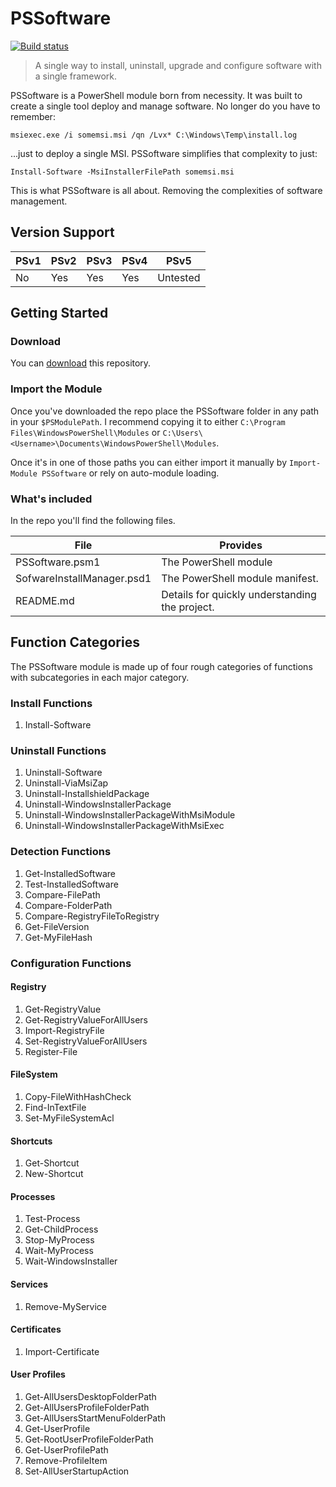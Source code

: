 # PSSoftware

[![Build status](https://ci.appveyor.com/api/projects/status/1inriabn8e69d584?svg=true)](https://ci.appveyor.com/project/adbertram/PSSoftware)

> A single way to install, uninstall, upgrade and configure software with a single framework.

PSSoftware is a PowerShell module born from necessity. It was built to create a single tool deploy and manage software. No longer do you have to remember:

```
msiexec.exe /i somemsi.msi /qn /Lvx* C:\Windows\Temp\install.log 
```

...just to deploy a single MSI. PSSoftware simplifies that complexity to just:

```
Install-Software -MsiInstallerFilePath somemsi.msi
```

This is what PSSoftware is all about. Removing the complexities of software management.

## Version Support

| PSv1 | PSv2 | PSv3 | PSv4 | PSv5     |
|------|------|------|------|----------|
| No   | Yes  | Yes  | Yes  | Untested |

## Getting Started

### Download

You can [download](https://github.com/adbertram/PSSoftware/archive/master.zip)
this repository.

### Import the Module

Once you've downloaded the repo place the PSSoftware folder in any path in your ``$PSModulePath``. I recommend copying it to either ``C:\Program Files\WindowsPowerShell\Modules`` or ``C:\Users\<Username>\Documents\WindowsPowerShell\Modules``.

Once it's in one of those paths you can either import it manually by ``Import-Module PSSoftware`` or rely on auto-module loading.


### What's included

In the repo you'll find the following files.

| File                       | Provides                                       |
|----------------------------|------------------------------------------------|
| PSSoftware.psm1            | The PowerShell module                          |
| SofwareInstallManager.psd1 | The PowerShell module manifest.                |
| README.md                  | Details for quickly understanding the project. |

## Function Categories

The PSSoftware module is made up of four rough categories of functions with subcategories in each major category.

### Install Functions
1. Install-Software

### Uninstall Functions

1. Uninstall-Software
2. Uninstall-ViaMsiZap
3. Uninstall-InstallshieldPackage
4. Uninstall-WindowsInstallerPackage
5. Uninstall-WindowsInstallerPackageWithMsiModule
6. Uninstall-WindowsInstallerPackageWithMsiExec

### Detection Functions

1. Get-InstalledSoftware
2. Test-InstalledSoftware
3. Compare-FilePath
4. Compare-FolderPath
5. Compare-RegistryFileToRegistry
6. Get-FileVersion
7. Get-MyFileHash

### Configuration Functions

#### Registry

1. Get-RegistryValue
2. Get-RegistryValueForAllUsers
3. Import-RegistryFile
4. Set-RegistryValueForAllUsers
5. Register-File

#### FileSystem

1. Copy-FileWithHashCheck
2. Find-InTextFile
3. Set-MyFileSystemAcl

#### Shortcuts

1. Get-Shortcut
2. New-Shortcut

#### Processes

1. Test-Process
2. Get-ChildProcess
3. Stop-MyProcess
4. Wait-MyProcess
5. Wait-WindowsInstaller

#### Services

1. Remove-MyService

#### Certificates

1. Import-Certificate

#### User Profiles

1. Get-AllUsersDesktopFolderPath
2. Get-AllUsersProfileFolderPath
3. Get-AllUsersStartMenuFolderPath
4. Get-UserProfile
5. Get-RootUserProfileFolderPath
6. Get-UserProfilePath
7. Remove-ProfileItem
8. Set-AllUserStartupAction


